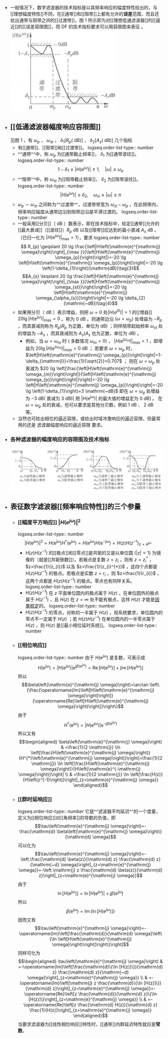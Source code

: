 - 一般情况下，数字滤波器的技术指标是以其频率响应的幅度特性给出的，与[[理想幅度特性]]不同，在[[通带]]和[[阻带]]上都有允许的**误差**范围，而且还给出通带与阻带之间的[[过渡带]]，图 1 所示即为对[[理想低通滤波器]]的[[逼近]]的[[误差容限图]]，而 DF 的技术指标要求可以用容限图来表征 。
  ![image.png](../assets/image_1712494773891_0.png)
- ## [[低通滤波器幅度响应容限图]]
  见图 1 ，有 $\omega_{p}$ ， $\omega_{s t}$ ， $\delta_{1}\left[R_{p}(\mathrm{~dB})\right]$ ， $\delta_{2}\left[A_{s}(\mathrm{~dB})\right]$ 几个指标
	- 有[[通带]]、[[阻带]]和[[过渡带]]。
	  logseq.order-list-type:: number
	- ^^通带^^中，称 $\omega_{p}$ 为[[通带截止频率]]， $\delta_{1}$ 为[[通带波纹]]。
	  logseq.order-list-type:: number
	  $$1-\delta_{1} \leqslant\left|H\left(\mathrm{e}^{\mathrm{j} \omega}\right)\right| \leqslant 1, \quad|\omega| \leqslant \omega_{\mu} \tag{1}$$
	- ^^阻带^^中，称 $\omega_{s t}$ 为[[阻带截止频率]]， $\delta_{2}$ 为[[阻带波纹]]。
	  logseq.order-list-type:: number
	  $$\left|H\left(\mathrm{e}^{\mathrm{j} \omega}\right)\right| \leqslant \delta_{2}, \quad \omega_{s i} \leqslant|\omega| \leqslant \pi \tag{2}$$
	- $\omega_{p} \sim \omega_{s t}$ 之间称为^^过渡带^^，过渡带带宽为 $\omega_{s l}-\omega_{p}$ ，在此频带内，频率响应幅度从通带边沿到阻带边沿是平滑过渡的。
	  logseq.order-list-type:: number
	- 一般采用[[分贝]]（ $\mathrm{dB}$ ）数表示，即在技术指标中，给定[[通带]]允许的[[最大衰减]]（[[波纹]]）${R}_{p}~\mathrm{dB}$ 以及[[阻带]]应达到的最小衰减 ${A}_{s}~\mathrm{dB}$  。（已归一化为 $\left|H\left(\mathrm{e}^{\mathrm{j} \omega}\right)\right|_\mathrm{max }=1$），要求
	  logseq.order-list-type:: number
	  $$
	  R_{p} \geqslant 20 \lg \frac{\left|H\left(\mathrm{e}^{\mathrm{j} \omega}\right)\right|_{\max }}{\left|H\left(\mathrm{e}^{\mathrm{j} \omega_{p}}\right)\right|}=-20 \lg \left|H\left(\mathrm{e}^{\mathrm{j} \omega_{p}}\right)\right|=-20 \lg \left(1-\delta_{1}\right)(\mathrm{dB})\tag{3}$$
	  $$A_{s} \leqslant 20 \lg \frac{\left|H\left(\mathrm{e}^{\mathrm{j} \omega}\right)\right|_{\max }}{\left|H\left(\mathrm{e}^{\mathrm{j} \omega_{st}}\right)\right|}=-20 \lg \left|H\left(\mathrm{e}^{\mathrm{j} \omega_{\alpha_{s}}}\right)\right|=-20 \lg \delta_{2}(\mathrm{~dB})\tag{4}$$
	- 如果用分贝（ $\mathrm{dB}$ ）表示增益，则把  $\omega=0$ 处$|H(e^{j0})| = 1$ 的[[增益]] $20 \lg \left|H\left(\mathrm{e}^{\mathrm{j} \omega}\right)\right|_\mathrm{max }=0$ 。称为 $0 \mathrm{~dB}$ 。则通带边沿 $\left(\omega=\omega_{p}\right)$ 处增益为 $-R_{p}$ ，而其衰减则称为 $R_{p} ( R_{p}$ 为正数，单位为 $\mathrm{dB} )$ ；同样阻带起始频率 $\omega_{s t}$ 处的增益为 $-A_{s}$ ，而其衰减则为 $A_{s} ( A_{s}$ 也为正数，单位为 $\mathrm{dB} )$ 。
		- 例如，当 $\omega=\omega_{m}$ 时 $($ 多数情况 $\left.\omega_{m}=0\right)$ ， $\left|H\left(\mathrm{e}^{\mathrm{j} \omega_{m}}\right)\right|_{max }=1$ ，即增益为 $20 \lg \left|H\left(\mathrm{e}^{\mathrm{i} \omega_{m}}\right)\right|_{max }=0 \mathrm{~dB}$ ；
		  若要求 $\omega=\omega_{p}$ 时， $\left|H\left(\mathrm{e}^{\mathrm{j} \omega_{p}}\right)\right|=1-\delta_{\mathrm{I}}=\frac{1}{\sqrt{2}}=0.707$ ；
		  则在 $\omega=\omega_{p}$ 处衰减为 $20 \lg \left[\frac{\left|H\left(\mathrm{e}^{\mathrm{j} \omega_{m}}\right)\right|}{\left|H\left(\mathrm{e}^{\mathrm{j} \omega_{p}}\right)\right|}\right]=-20 \lg \left|H\left(\mathrm{e}^{\mathrm{j} \omega_{p}}\right)\right|=-20 \lg \left(1-\delta_{1}\right)=3 \mathrm{~dB}$ 
		  即在 $\omega=\omega_{p}$ 处增益为 $-3 \mathrm{~dB} ($ 衰减为 $\left.3 \mathrm{~dB}\right)\left[\right.$ 把 $\left|H\left(\mathrm{e}^{\mathrm{j} \omega}\right)\right|$ 的最大值的增益定为 $\left.0 \mathrm{~dB}\right]$ 。
		  在 $\omega=\omega_{p}$ 处的衰减，也可以要求是其他分贝数，例如 $1 \mathrm{~dB}$ 、 $2 \mathrm{~dB}$ 等。
	- 当然也可给出相位的逼近容限，或给出时域冲激响应的逼近容限，但最常用的还是 滤波器幅度响应的逼近容限 要求。
- ### 各种滤波器的幅度响应的容限图及技术指标
  ![image.png](../assets/image_1712500762455_0.png)
- ## 表征数字滤波器[[频率响应特性]]的三个参量
	- ### [[幅度平方响应]] $\left|{H}\left({e}^{{j} \omega}\right)\right|^{2}$
	  logseq.order-list-type:: number
	  $$\left|H\left(\mathrm{e}^{\mathrm{j} \omega}\right)\right|^{2}=H\left(\mathrm{e}^{\mathrm{j} \omega}\right) H^{*}\left(\mathrm{e}^{\mathrm{j} \omega}\right)=H\left(\mathrm{e}^{\mathrm{j} \omega}\right) H\left(\mathrm{e}^{-\mathrm{j} \omega}\right)=H(z) H\left(z^{-1}\right)_{z=\mathrm{e}^{\mathrm{j} \omega}} \quad \tag{5}$$
		- $H(z) H\left(z^{-1}\right)$ 的[[极点]]和[[零点]]是共轭的又是以单位圆 $(|z|=1)$ 为镜像的（就是[[共轭倒数]]）。若极点是复数 $z=z_{i}$ ，则有 $z=z_{i}^{*}$ ， $z=\frac{1}{z_{i}}$ 以及 $z=\frac{1}{z_{i}^{*}}$ ，这四个点都是 $H(z) H\left(z^{-1}\right)$ 的极点。若极点是实数 $z=r_{i}$ ，则 $z=\frac{1}{r_{i}}$ ，这两个点都是 $H(z) H\left(z^{-1}\right)$ 的极点。零点也有同样关系。
		  logseq.order-list-type:: number
		- $H(z) H\left(z^{-1}\right)$ 在 $z$ 平面单位圆内的极点属于 $H(z)$ ，在单位圆外的极点属于 $H\left(z^{-1}\right)$ ，且 $H(z)$ 在 $z=\infty$ 处不能有极点，这样 $H(z)$ 才能是[因果]([[因果性]])[稳定]([[系统稳定性]])的。
		  logseq.order-list-type:: number
		- $H(z) H\left(z^{-1}\right)$ 的零点，对称的一半属于 $H(z)$ ，视系统要求，单位圆内的零点不一定属于 $H(z)$ ；若 $H(z) H\left(z^{-1}\right)$ 在单位圆内的一半零点属于 $H(z)$ ，则 $H(z)$ 是[[最小相位延时系统]]。
		  logseq.order-list-type:: number
	- ### [[相位响应]]
	  logseq.order-list-type:: number
	  由于 $H\left(\mathrm{e}^{\mathrm{j} \omega}\right)$ 是复数，可表示成
	  $$H\left(\mathrm{e}^{\mathrm{j} \omega}\right)=\left|H\left(\mathrm{e}^{\mathrm{j} \omega}\right)\right| \mathrm{e}^{\mathrm{j} \beta\left(\mathrm{e}^{\mathrm{j} \omega}\right)}=\operatorname{Re}\left[H\left(\mathrm{e}^{\mathrm{j} \omega}\right)\right]+\mathrm{j} \operatorname{Im}\left[H\left(\mathrm{e}^{\mathrm{j} \omega}\right)\right]$$
	  所以
	  $$\beta\left(\mathrm{e}^{\mathrm{j} \omega}\right)=\arctan \left\{\frac{\operatorname{Im}\left[H\left(\mathrm{e}^{\mathrm{j} \omega}\right)\right]}{\operatorname{Re}\left[H\left(\mathrm{e}^{\mathrm{j} \omega}\right)\right]}\right\}$$
	  由于
	  $$H^{*}\left(\mathrm{e}^{\mathrm{j} \omega}\right)=\left|H\left(\mathrm{e}^{\mathrm{j} \omega}\right)\right| \mathrm{e}^{-\mathrm{j} \beta\left(\mathrm{e}^{\mathrm{j} \omega}\right)}$$
	  所以又有
	  $$\begin{aligned}
	  \beta\left(\mathrm{e}^{\mathrm{j} \omega}\right) & =\frac{1}{2 \mathrm{j}} \ln \left[\frac{H\left(\mathrm{e}^{\mathrm{j} \omega}\right)}{H^{*}\left(\mathrm{e}^{\mathrm{j} \omega}\right)}\right]=\frac{1}{2 \mathrm{j}} \ln \left[\frac{H\left(\mathrm{e}^{\mathrm{j} \omega}\right)}{H\left(\mathrm{e}^{-\mathrm{j} \omega}\right)}\right] \\
	  & =\frac{1}{2 \mathrm{j}} \ln \left[\frac{H(z)}{H\left(z^{-1}\right)}\right]_{z=\mathrm{e}^{\mathrm{j} \omega}}
	  \end{aligned}$$
	- ### [[群时延响应]]
	  logseq.order-list-type:: number
	  它是^^滤波器平均延迟^^的一个度量，定义为[[相位响应]]对[[角频率]]的导数的负值，即
	  $$\tau\left(\mathrm{e}^{\mathrm{j} \omega}\right)=-\frac{\mathrm{d} \beta\left(\mathrm{e}^{\mathrm{j} \omega}\right)}{\mathrm{d} \omega}$$
	  可以化为
	  $$\tau\left(\mathrm{e}^{\mathrm{j} \omega}\right)=-\left.\frac{\mathrm{d} \beta(z)}{\mathrm{d} z} \frac{\mathrm{d} z}{\mathrm{~d} \omega}\right|_{z=\mathrm{e}^{\mathrm{j} \omega}}=-\left.\mathrm{j} z \frac{\mathrm{d} \beta(z)}{\mathrm{d} z}\right|_{z=\mathrm{e}^{\mathrm{j} \omega}}$$
	  由于
	  $$\ln \left[H\left(\mathrm{e}^{\mathrm{j} \omega}\right)\right]=\ln \left|H\left(\mathrm{e}^{\mathrm{j} \omega}\right)\right|+\mathrm{j} \beta\left(\mathrm{e}^{\mathrm{j} \omega}\right)$$
	  所以
	  $$\beta\left(\mathrm{e}^{\mathrm{j} \omega}\right)=\operatorname{Im}\left\{\ln \left[H\left(\mathrm{e}^{\mathrm{j} \omega}\right)\right]\right\}$$
	  因而又有
	  $$\tau\left(\mathrm{e}^{\mathrm{j} \omega}\right)=-\operatorname{Im}\left[\frac{\mathrm{d}}{\mathrm{d} \omega}\left\{\ln \left[H\left(\mathrm{e}^{\mathrm{j} \omega}\right)\right]\right\}\right]$$
	  同样可化为
	  $$\begin{aligned}
	  \tau\left(\mathrm{e}^{\mathrm{j} \omega}\right) & =-\operatorname{Im}\left[\frac{\mathrm{d}\{\ln [H(z)]\}}{\mathrm{d} z} \frac{\mathrm{d} z}{\mathrm{~d} \omega}\right]_{z=\mathrm{e}^{\mathrm{j} \omega}} \\
	  & =-\operatorname{Im}\left[\mathrm{j} z \frac{\mathrm{d}\{\ln [H(z)]\}}{\mathrm{d} z}\right]_{z=\mathrm{e}^{\mathrm{j} \omega}}=-\operatorname{Re}\left[z \frac{\mathrm{d}}{\mathrm{d} z}\{\ln [H(z)]\}\right]_{z=\mathrm{e}^{\mathrm{j} \omega}} \\
	  & =-\operatorname{Re}\left[z \frac{\mathrm{d} H(z)}{\mathrm{d} z} \frac{1}{H(z)}\right]_{z=\mathrm{e}^{\mathrm{j} \omega}}
	  \end{aligned}$$
	  当要求滤波器为[[线性相位响应]]特性时，[[通带]]内群延迟特性就应是**常数**。
